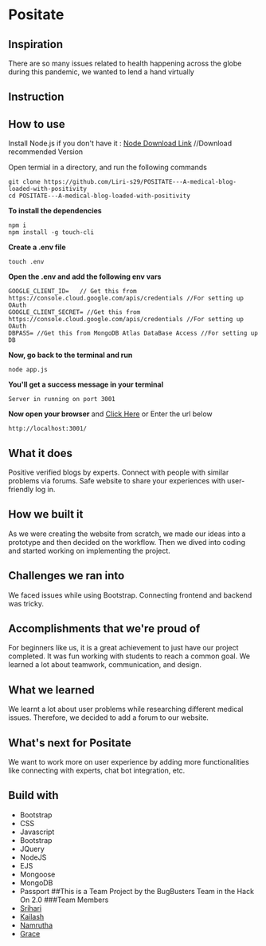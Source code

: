 # Positate

## Inspiration
<p>
  There are so many issues related to health happening across the globe during this pandemic, we wanted to lend a hand virtually
</p>

## Instruction 
## How to use

Install Node.js if you don't have it : [Node Download Link](https://nodejs.org/en/) //Download recommended Version <br>

Open termial in a directory, and run the following commands<br>
```
git clone https://github.com/Liri-s29/POSITATE---A-medical-blog-loaded-with-positivity
cd POSITATE---A-medical-blog-loaded-with-positivity
```
**To install the dependencies**
```
npm i 
npm install -g touch-cli
``` 
**Create a .env file**
```
touch .env
```
**Open the .env and add the following env vars**
```
GOOGLE_CLIENT_ID=   // Get this from https://console.cloud.google.com/apis/credentials //For setting up OAuth
GOOGLE_CLIENT_SECRET= //Get this from https://console.cloud.google.com/apis/credentials //For setting up OAuth
DBPASS= //Get this from MongoDB Atlas DataBase Access //For setting up DB
```
**Now, go back to the terminal and run**
```
node app.js
```
**You'll get a success message in your terminal**
```
Server in running on port 3001
```
**Now open your browser** and [Click Here](http://localhost:3001/) or Enter the url below
```
http://localhost:3001/
```

## What it does
<p>
Positive verified blogs by experts. Connect with people with similar problems via forums. Safe website to share your experiences with user-friendly log in.
</p>

## How we built it
<p>
As we were creating the website from scratch, we made our ideas into a prototype and then decided on the workflow. Then we dived into coding and started working on implementing the project. 
</p>

## Challenges we ran into
<p>
	We faced issues while using Bootstrap. Connecting frontend and backend was tricky. 
</p>

## Accomplishments that we're proud of
<p>
	For beginners like us, it is a great achievement to just have our project completed. It was fun working with students to reach a common goal. We learned a lot about teamwork, communication, and design.
</p>

## What we learned 
<p>
	We learnt a lot about user problems while researching different medical issues. Therefore, we decided to add a forum to our website.
</p>

## What's next for Positate
<p>
	We want to work more on user experience by adding more functionalities like connecting with experts, chat bot integration, etc.
</p>

## Build with

- Bootstrap
- CSS
- Javascript
- Bootstrap
- JQuery
- NodeJS
- EJS
- Mongoose
- MongoDB
- Passport
##This is a Team Project by the BugBusters Team in the Hack On 2.0
###Team Members
- [Srihari](https://github.com/Liri-s29)
- [Kailash](https://github.com/kail02)
- [Namrutha](https://github.com/namruthahari)
- [Grace](https://github.com/Grace-Hephzibah)

